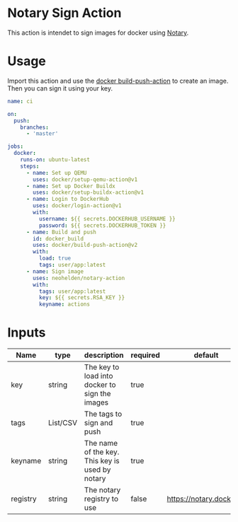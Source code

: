 # Notary Sign Action

This action is intendet to sign images for docker using [Notary](https://github.com/theupdateframework/notary).

# Usage

Import this action and use the [docker build-push-action](https://github.com/docker/build-push-action) to create an image.
Then you can sign it using your key.

```yml
name: ci

on:
  push:
    branches:
      - 'master'

jobs:
  docker:
    runs-on: ubuntu-latest
    steps:
      - name: Set up QEMU
        uses: docker/setup-qemu-action@v1
      - name: Set up Docker Buildx
        uses: docker/setup-buildx-action@v1
      - name: Login to DockerHub
        uses: docker/login-action@v1
        with:
          username: ${{ secrets.DOCKERHUB_USERNAME }}
          password: ${{ secrets.DOCKERHUB_TOKEN }}
      - name: Build and push
        id: docker_build
        uses: docker/build-push-action@v2
        with:
          load: true
          tags: user/app:latest
      - name: Sign image
        uses: neohelden/notary-action
        with:
          tags: user/app:latest
          key: ${{ secrets.RSA_KEY }}
          keyname: actions
```

# Inputs

| Name     | type     | description                                     | required | default                  |
| -------- | -------- | ----------------------------------------------- | -------- | ------------------------ |
| key      | string   | The key to load into docker to sign the images  | true     |                          |
| tags     | List/CSV | The tags to sign and push                       | true     |                          |
| keyname  | string   | The name of the key. This key is used by notary | true     |                          |
| registry | string   | The notary registry to use                      | false    | https://notary.docker.io |
